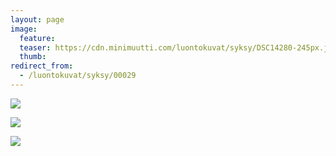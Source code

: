 ```yaml
---
layout: page
image:
  feature:
  teaser: https://cdn.minimuutti.com/luontokuvat/syksy/DSC14280-245px.jpg
  thumb:
redirect_from:
  - /luontokuvat/syksy/00029
---
```


![](https://cdn.minimuutti.com/luontokuvat/syksy/DSC14222-800px.jpg)

![](https://cdn.minimuutti.com/luontokuvat/syksy/DSC14280-800px.jpg)

![](https://cdn.minimuutti.com/luontokuvat/syksy/DSC14382-800px.jpg)
